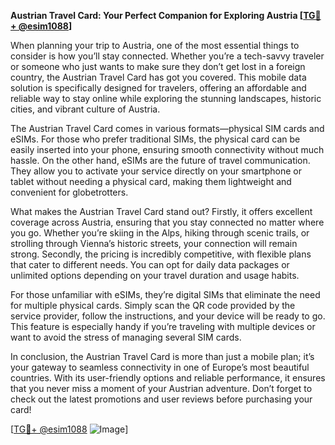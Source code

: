**Austrian Travel Card: Your Perfect Companion for Exploring Austria [[TG💪+ @esim1088](https://t.me/s/esim1088)]**

When planning your trip to Austria, one of the most essential things to consider is how you’ll stay connected. Whether you’re a tech-savvy traveler or someone who just wants to make sure they don’t get lost in a foreign country, the Austrian Travel Card has got you covered. This mobile data solution is specifically designed for travelers, offering an affordable and reliable way to stay online while exploring the stunning landscapes, historic cities, and vibrant culture of Austria.

The Austrian Travel Card comes in various formats—physical SIM cards and eSIMs. For those who prefer traditional SIMs, the physical card can be easily inserted into your phone, ensuring smooth connectivity without much hassle. On the other hand, eSIMs are the future of travel communication. They allow you to activate your service directly on your smartphone or tablet without needing a physical card, making them lightweight and convenient for globetrotters.

What makes the Austrian Travel Card stand out? Firstly, it offers excellent coverage across Austria, ensuring that you stay connected no matter where you go. Whether you’re skiing in the Alps, hiking through scenic trails, or strolling through Vienna’s historic streets, your connection will remain strong. Secondly, the pricing is incredibly competitive, with flexible plans that cater to different needs. You can opt for daily data packages or unlimited options depending on your travel duration and usage habits.

For those unfamiliar with eSIMs, they’re digital SIMs that eliminate the need for multiple physical cards. Simply scan the QR code provided by the service provider, follow the instructions, and your device will be ready to go. This feature is especially handy if you’re traveling with multiple devices or want to avoid the stress of managing several SIM cards.

In conclusion, the Austrian Travel Card is more than just a mobile plan; it’s your gateway to seamless connectivity in one of Europe’s most beautiful countries. With its user-friendly options and reliable performance, it ensures that you never miss a moment of your Austrian adventure. Don’t forget to check out the latest promotions and user reviews before purchasing your card!

[[TG💪+ @esim1088](https://t.me/s/esim1088) ![Image](https://i.postimg.cc/Y0z9fWf4/image.png)]